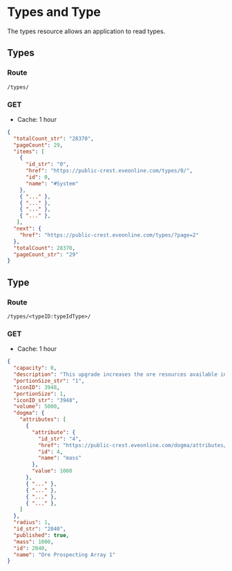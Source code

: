 # Types and Type
The types resource allows an application to read types.

## Types
### Route
``/types/``

### GET
* Cache: 1 hour

```json
{
  "totalCount_str": "28370",
  "pageCount": 29,
  "items": [
    {
      "id_str": "0",
      "href": "https://public-crest.eveonline.com/types/0/",
      "id": 0,
      "name": "#System"
    },
    { "..." },
    { "..." },
    { "..." },
    { "..." },
   ],
  "next": {
    "href": "https://public-crest.eveonline.com/types/?page=2"
  },
  "totalCount": 28370,
  "pageCount_str": "29"
}
```

## Type
### Route
``/types/<typeID:typeIdType>/``

### GET
* Cache: 1 hour

```json
{
  "capacity": 0,
  "description": "This upgrade increases the ore resources available in a system.",
  "portionSize_str": "1",
  "iconID": 3948,
  "portionSize": 1,
  "iconID_str": "3948",
  "volume": 5000,
  "dogma": {
    "attributes": [
      {
        "attribute": {
          "id_str": "4",
          "href": "https://public-crest.eveonline.com/dogma/attributes/4/",
          "id": 4,
          "name": "mass"
        },
        "value": 1000
      },
      { "..." },
      { "..." },
      { "..." },
      { "..." },
    ]
  },
  "radius": 1,
  "id_str": "2040",
  "published": true,
  "mass": 1000,
  "id": 2040,
  "name": "Ore Prospecting Array 1"
}
```